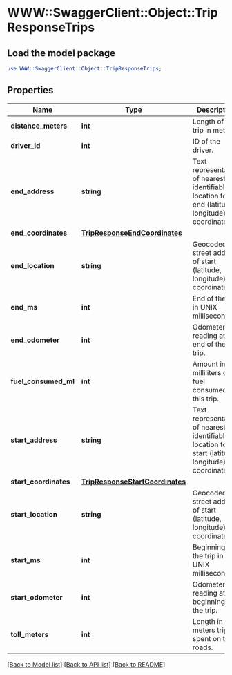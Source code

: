 # WWW::SwaggerClient::Object::TripResponseTrips

## Load the model package
```perl
use WWW::SwaggerClient::Object::TripResponseTrips;
```

## Properties
Name | Type | Description | Notes
------------ | ------------- | ------------- | -------------
**distance_meters** | **int** | Length of the trip in meters. | [optional] 
**driver_id** | **int** | ID of the driver. | [optional] 
**end_address** | **string** | Text representation of nearest identifiable location to the end (latitude, longitude) coordinates. | [optional] 
**end_coordinates** | [**TripResponseEndCoordinates**](TripResponseEndCoordinates.md) |  | [optional] 
**end_location** | **string** | Geocoded street address of start (latitude, longitude) coordinates. | [optional] 
**end_ms** | **int** | End of the trip in UNIX milliseconds. | [optional] 
**end_odometer** | **int** | Odometer reading at the end of the trip. | [optional] 
**fuel_consumed_ml** | **int** | Amount in milliliters of fuel consumed on this trip. | [optional] 
**start_address** | **string** | Text representation of nearest identifiable location to the start (latitude, longitude) coordinates. | [optional] 
**start_coordinates** | [**TripResponseStartCoordinates**](TripResponseStartCoordinates.md) |  | [optional] 
**start_location** | **string** | Geocoded street address of start (latitude, longitude) coordinates. | [optional] 
**start_ms** | **int** | Beginning of the trip in UNIX milliseconds. | [optional] 
**start_odometer** | **int** | Odometer reading at the beginning of the trip. | [optional] 
**toll_meters** | **int** | Length in meters trip spent on toll roads. | [optional] 

[[Back to Model list]](../README.md#documentation-for-models) [[Back to API list]](../README.md#documentation-for-api-endpoints) [[Back to README]](../README.md)


